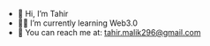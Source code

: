 - 👋 Hi, I’m Tahir
- 👨‍💻 I’m currently learning Web3.0
- 📧 You can reach me at: tahir.malik296@gmail.com

<!---
tmalikJK14/tmalikJK14 is a ✨ special ✨ repository because its `README.md` (this file) appears on your GitHub profile.
You can click the Preview link to take a look at your changes.
--->

